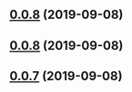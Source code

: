 ## [0.0.8](https://github.com/we-thoughts/thoughts-wc-test/compare/v0.0.7...v0.0.8) (2019-09-08)

## [0.0.8](https://github.com/we-thoughts/thoughts-wc-test/compare/v0.0.7...v0.0.8) (2019-09-08)

## [0.0.7](https://github.com/we-thoughts/thoughts-wc-test/compare/v0.0.6...v0.0.7) (2019-09-08)

